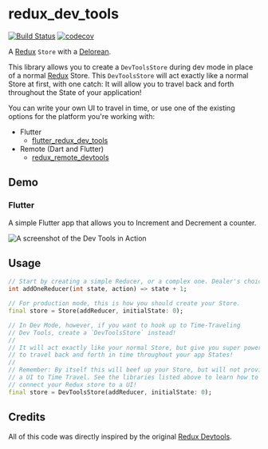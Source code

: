 # redux_dev_tools

[![Build Status](https://travis-ci.org/brianegan/redux_dev_tools.svg?branch=master)](https://travis-ci.org/brianegan/redux_dev_tools) [![codecov](https://codecov.io/gh/brianegan/redux_dev_tools/branch/master/graph/badge.svg)](https://codecov.io/gh/brianegan/redux_dev_tools)

A [Redux](https://pub.dartlang.org/packages/redux) `Store` with a [Delorean](http://www.imdb.com/title/tt0088763/). 

This library allows you to create a `DevToolsStore` during dev mode in place of a normal [Redux](https://pub.dartlang.org/packages/redux) Store. This `DevToolsStore` will act exactly like a normal Store at first, with one catch: It will allow you to travel back and forth throughout the State of your application!

You can write your own UI to travel in time, or use one of the existing options for the platform you're working with:

  * Flutter
    * [flutter_redux_dev_tools](https://pub.dartlang.org/packages/flutter_redux_dev_tools)
  * Remote (Dart and Flutter)
    * [redux_remote_devtools](https://pub.dev/packages/redux_remote_devtools)
    
## Demo

### Flutter

A simple Flutter app that allows you to Increment and Decrement a counter.

![A screenshot of the Dev Tools in Action](https://gitlab.com/brianegan/redux_dev_tools/raw/master/devtools.gif)

## Usage

```dart
// Start by creating a simple Reducer, or a complex one. Dealer's choice. :)
int addOneReducer(int state, action) => state + 1;

// For production mode, this is how you should create your Store.
final store = Store(addReducer, initialState: 0);

// In Dev Mode, however, if you want to hook up to Time-Traveling 
// Dev Tools, create a `DevToolsStore` instead!
//
// It will act exactly like your normal Store, but give you super powers
// to travel back and forth in time throughout your app States!
// 
// Remember: By itself this will beef up your Store, but will not provide
// a UI to Time Travel. See the libraries listed above to learn how to
// connect your Redux store to a UI! 
final store = DevToolsStore(addReducer, initialState: 0);
```

## Credits

All of this code was directly inspired by the original [Redux Devtools](https://github.com/gaearon/redux-devtools). 

